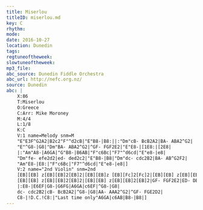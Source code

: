 ```yaml
---
title: Miserlou
titleID: miserlou.md
key: C
rhythm: 
mode:
date: 2016-10-27
location: Dunedin
tags:
regtuneoftheweek:
slowtuneoftheweek:
mp3_file:
abc_source: Dunedin Fiddle Orchestra
abc_url: http://nefc.org.nz/
source: Dunedin
abc: |
    X:86
    T:Miserlou
    O:Greece
    C:Arr: Mike Moroney
    M:4/4
    L:1/8
    K:C
    V:1 name=Melody snm=M
    "E"E3F^G2A2|B2c2"F"^d2cB|"E"B8-|B8:||:"Dm"cB- BcB2A2|BA- ABA2^G2|
    "E"^G8-|G8|"Dm"BA- ABA2^G2|^GF- FGF2E2|"E"E8-|[1E8:|[2E8|
    |:"Am"A8-|A6GA|"G"B8-|B6AB|"F"c6Bc|"F7"^d6cd|"E"e8-|e8|
    "Dm"fe- efe2d2|ed- ded2c2|"E"B8-|B8|"Dm"dc- cdc2B2|BA- AB^G2F2|
    "Am"E8-|E8:|"F"c6Bc|"F7"^d6cd|"E"e8-|e8|]
    V:2 name="2nd Violin" snm=2nd
    [EB][EB] z[EB][EB]2[EB]2|[EB][EB]z [EB][Fc]2[Fc]2|[EB][EB] z[EB][EB]2[EB]2|[EB][EB] z[EB][EB]2[EB]2:||:FE- EFE2D2|GF- FGF2E2|
    [EB][EB] z[EB][EB]2[EB]2|[EB][EB] z[EB][EB]2[EB]2|GF- FGF2E2|ED- DED2E2|[EB][EB] z[EB][EB]2[EB]2|[1[EB][EB] z[EB][EB]2[EB]2:|[2zE ^DE F^F G^G|
    |:E8-|E6EF|G8-|G6FG|A6GA|c6EF|^G8-|G8|
    dc- cdc2B2|cB- BcB2A2|^G8-|G8|AA- AAA2^G2|^GF- FGE2D2|
    C8-|!D.C.!C8:|"Last time only"A6GA|c6AB|B8-|B8|]
---
```

